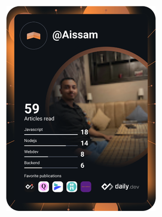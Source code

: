 <a href="https://app.daily.dev/DailyDevTips"><img src="https://github.com/houref/houref/blob/master/devcard.svg" width="400" alt="Aissam EL HOUREF's Dev Card"/></a>
